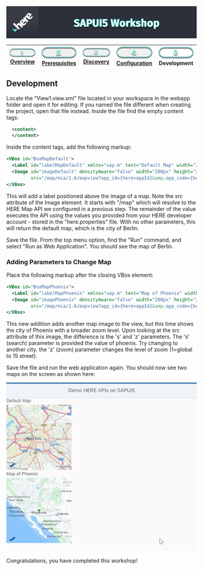 <img src="/images/workshop_sapui5.jpg" width="890" />

| [![Overview](/images/01_off.png)<br>Overview](./README.md) | [![Prerequisites](/images/02_off.png)<br>Prerequisites](./02.md) | [![Discovery](/images/03_off.png)<br>Discovery](./03.md) | [![Configuration](/images/04_off.png)<br>Configuration](./04.md) | ![Development](/images/05.png)<br>Development
| :---: | :---: | :---: | :---: | :---: |

## Development

Locate the "View1.view.xml" file located in your workspace in the webapp folder and open it for editing. If you named the file
different when creating the project, open that file instead. Inside the file find the empty content tags:

``` xml
  <content>
  </content>
```

Inside the content tags, add the following markup:

``` xml
<VBox id="BoxMapDefault">
  <Label id="labelMapDefault" xmlns="sap.m" text="Default Map" width="220px"/>
  <Image id="imageDefault" densityAware="false" width="200px" height="200px" alt="map" 
         src="/map/mia/1.6/mapview?app_id={here>appId}&amp;app_code={here>appCode}" />
</VBox>
```

This will add a label positioned above the image of a map. Note the *src* attribute of the Image element. It starts with "/map"
which will resolve to the HERE Map API we configured in a previous step. The remainder of the value executes the API using the
values you provided from your HERE developer account - stored in the "here.properties" file. With no other parameters, this will
return the default map, which is the city of Berlin.

Save the file. From the top menu option, find the "Run" command, and select "Run as Web Application". You should see the map of Berlin.

### Adding Parameters to Change Map

Place the following markup after the closing VBox element:

``` xml
<VBox id="BoxMapPhoenix">
  <Label id="labelMapPhoenix" xmlns="sap.m" text="Map of Phoenix" width="220px"/>
  <Image id="imagePhoenix" densityAware="false" width="200px" height="200px" alt="map" 
         src="/map/mia/1.6/mapview?app_id={here>appId}&amp;app_code={here>appCode}&amp;s=phoenix&amp;z=4" />
</VBox>
```

This new addition adds another map image to the view, but this time shows the city of Phoenix with a broader zoom level. 
Upon looking at the *src* attribute of this image, the difference is the 's' and 'z' parameters. The 's' (search) parameter is
provided the value of phoenix. Try changing to another city. the 'z' (zoom) parameter changes the level of zoom 
(1=global to 15 street).

Save the file and run the web application again. You should now see two maps on the screen as shown here:

![view in browser](/images/sapui5_view_browser.jpg)


Congratulations, you have completed this workshop!
